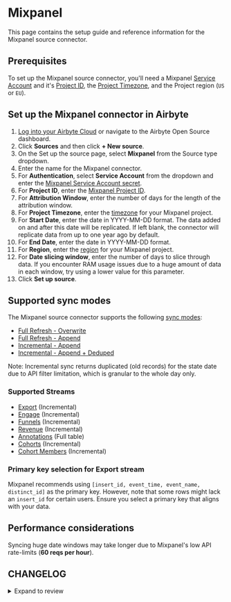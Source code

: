 # Mixpanel

This page contains the setup guide and reference information for the Mixpanel source connector.

## Prerequisites

To set up the Mixpanel source connector, you'll need a Mixpanel [Service Account](https://developer.mixpanel.com/reference/service-accounts) and it's [Project ID](https://help.mixpanel.com/hc/en-us/articles/115004490503-Project-Settings#project-id), the [Project Timezone](https://help.mixpanel.com/hc/en-us/articles/115004547203-Manage-Timezones-for-Projects-in-Mixpanel), and the Project region (`US` or `EU`).

## Set up the Mixpanel connector in Airbyte

1. [Log into your Airbyte Cloud](https://cloud.airbyte.com/workspaces) or navigate to the Airbyte Open Source dashboard.
2. Click **Sources** and then click **+ New source**.
3. On the Set up the source page, select **Mixpanel** from the Source type dropdown.
4. Enter the name for the Mixpanel connector.
5. For **Authentication**, select **Service Account** from the dropdown and enter the [Mixpanel Service Account secret](https://developer.mixpanel.com/reference/service-accounts).
6. For **Project ID**, enter the [Mixpanel Project ID](https://help.mixpanel.com/hc/en-us/articles/115004490503-Project-Settings#project-id).
7. For **Attribution Window**, enter the number of days for the length of the attribution window.
8. For **Project Timezone**, enter the [timezone](https://help.mixpanel.com/hc/en-us/articles/115004547203-Manage-Timezones-for-Projects-in-Mixpanel) for your Mixpanel project.
9. For **Start Date**, enter the date in YYYY-MM-DD format. The data added on and after this date will be replicated. If left blank, the connector will replicate data from up to one year ago by default.
10. For **End Date**, enter the date in YYYY-MM-DD format.
11. For **Region**, enter the [region](https://help.mixpanel.com/hc/en-us/articles/360039135652-Data-Residency-in-EU) for your Mixpanel project.
12. For **Date slicing window**, enter the number of days to slice through data. If you encounter RAM usage issues due to a huge amount of data in each window, try using a lower value for this parameter.
13. Click **Set up source**.

## Supported sync modes

The Mixpanel source connector supports the following [sync modes](https://docs.airbyte.com/cloud/core-concepts#connection-sync-modes):

- [Full Refresh - Overwrite](https://docs.airbyte.com/understanding-airbyte/connections/full-refresh-overwrite/)
- [Full Refresh - Append](https://docs.airbyte.com/understanding-airbyte/connections/full-refresh-append)
- [Incremental - Append](https://docs.airbyte.com/understanding-airbyte/connections/incremental-append)
- [Incremental - Append + Deduped](https://docs.airbyte.com/understanding-airbyte/connections/incremental-append-deduped)

Note: Incremental sync returns duplicated \(old records\) for the state date due to API filter limitation, which is granular to the whole day only.

### Supported Streams

- [Export](https://developer.mixpanel.com/reference/raw-event-export) \(Incremental\)
- [Engage](https://developer.mixpanel.com/reference/engage-query) \(Incremental\)
- [Funnels](https://developer.mixpanel.com/reference/funnels-query) \(Incremental\)
- [Revenue](https://developer.mixpanel.com/reference/engage-query) \(Incremental\)
- [Annotations](https://developer.mixpanel.com/reference/overview-1) \(Full table\)
- [Cohorts](https://developer.mixpanel.com/reference/cohorts-list) \(Incremental\)
- [Cohort Members](https://developer.mixpanel.com/reference/engage-query) \(Incremental\)

### Primary key selection for Export stream

Mixpanel recommends using `[insert_id, event_time, event_name, distinct_id]` as the primary key. However, note that some rows might lack an `insert_id` for certain users. Ensure you select a primary key that aligns with your data.

## Performance considerations

Syncing huge date windows may take longer due to Mixpanel's low API rate-limits \(**60 reqs per hour**\).

## CHANGELOG

<details>
  <summary>Expand to review</summary>

| Version | Date       | Pull Request                                             | Subject                                                                                                                                                                                                                                                                                                                                                                                                                            |
|:--------|:-----------|:---------------------------------------------------------|:-----------------------------------------------------------------------------------------------------------------------------------------------------------------------------------------------------------------------------------------------------------------------------------------------------------------------------------------------------------------------------------------------------------------------------------|
| 3.2.5   | 2024-07-16 | [41754](https://github.com/airbytehq/airbyte/pull/41754) | Update to 3.5.0 CDK                                                                                                                                                                                                                                                                                                                                                                                                                |
| 3.2.4   | 2024-07-13 | [41754](https://github.com/airbytehq/airbyte/pull/41754) | Update dependencies                                                                                                                                                                                                                                                                                                                                                                                                                |
| 3.2.3   | 2024-07-10 | [41420](https://github.com/airbytehq/airbyte/pull/41420) | Update dependencies                                                                                                                                                                                                                                                                                                                                                                                                                |
| 3.2.2   | 2024-07-09 | [41289](https://github.com/airbytehq/airbyte/pull/41289) | Update dependencies                                                                                                                                                                                                                                                                                                                                                                                                                |
| 3.2.1   | 2024-07-06 | [40806](https://github.com/airbytehq/airbyte/pull/40806) | Update dependencies                                                                                                                                                                                                                                                                                                                                                                                                                |
| 3.2.0   | 2024-06-26 | [40607](https://github.com/airbytehq/airbyte/pull/40607) | Make engage stream really incremental                                                                                                                                                                                                                                                                                                                                                                                              |
| 3.1.5   | 2024-06-26 | [40549](https://github.com/airbytehq/airbyte/pull/40549) | Migrate off deprecated auth package                                                                                                                                                                                                                                                                                                                                                                                                |
| 3.1.4   | 2024-06-25 | [40376](https://github.com/airbytehq/airbyte/pull/40376) | Update dependencies                                                                                                                                                                                                                                                                                                                                                                                                                |
| 3.1.3   | 2024-06-22 | [40138](https://github.com/airbytehq/airbyte/pull/40138) | Update dependencies                                                                                                                                                                                                                                                                                                                                                                                                                |
| 3.1.2   | 2024-06-18 | [38710](https://github.com/airbytehq/airbyte/pull/38710) | Update authenticator CDK package                                                                                                                                                                                                                                                                                                                                                                                                   |
| 3.1.1   | 2024-06-04 | [39006](https://github.com/airbytehq/airbyte/pull/39006) | [autopull] Upgrade base image to v1.2.1                                                                                                                                                                                                                                                                                                                                                                                            |
| 3.1.0   | 2024-05-30 | [38757](https://github.com/airbytehq/airbyte/pull/38757) | change format for `start_date` and `end_date` from `date` to `date-time`                                                                                                                                                                                                                                                                                                                                                           |
| 3.0.0   | 2024-05-22 | [38066](https://github.com/airbytehq/airbyte/pull/38066) | Changed key to distinct_id, cohort_id and changed state to per-patition format for `CohortMembers` stream; fixed pagination for `Engage` stream; fixed incorrect client-side filtering for semi-incremental streams when data comes not in chronological order; semi-incremental `Cohorts`, `CohortMembers` and `Engage` streams with client-side filtering extract records since user provided or default (1 year old) start_date |
| 2.3.1   | 2024-05-20 | [38267](https://github.com/airbytehq/airbyte/pull/38267) | Replace AirbyteLogger with logging.Logger                                                                                                                                                                                                                                                                                                                                                                                          |
| 2.3.0   | 2024-04-12 | [36724](https://github.com/airbytehq/airbyte/pull/36724) | Connector migrated to low-code                                                                                                                                                                                                                                                                                                                                                                                                     |
| 2.2.2   | 2024-04-19 | [36651](https://github.com/airbytehq/airbyte/pull/36651) | Updating to 0.80.0 CDK                                                                                                                                                                                                                                                                                                                                                                                                             |
| 2.2.1   | 2024-04-12 | [36651](https://github.com/airbytehq/airbyte/pull/36651) | Schema descriptions                                                                                                                                                                                                                                                                                                                                                                                                                |
| 2.2.0   | 2024-03-19 | [36267](https://github.com/airbytehq/airbyte/pull/36267) | Pin airbyte-cdk version to `^0`                                                                                                                                                                                                                                                                                                                                                                                                    |
| 2.1.0   | 2024-02-13 | [35203](https://github.com/airbytehq/airbyte/pull/35203) | Update stream Funnels schema with custom_event_id and custom_event fields                                                                                                                                                                                                                                                                                                                                                          |
| 2.0.2   | 2024-02-12 | [35151](https://github.com/airbytehq/airbyte/pull/35151) | Manage dependencies with Poetry                                                                                                                                                                                                                                                                                                                                                                                                    |
| 2.0.1   | 2024-01-11 | [34147](https://github.com/airbytehq/airbyte/pull/34147) | prepare for airbyte-lib                                                                                                                                                                                                                                                                                                                                                                                                            |
| 2.0.0   | 2023-10-30 | [31955](https://github.com/airbytehq/airbyte/pull/31955) | Delete the default primary key for the Export stream                                                                                                                                                                                                                                                                                                                                                                               |
| 1.0.1   | 2023-10-19 | [31599](https://github.com/airbytehq/airbyte/pull/31599) | Base image migration: remove Dockerfile and use the python-connector-base image                                                                                                                                                                                                                                                                                                                                                    |
| 1.0.0   | 2023-09-27 | [30025](https://github.com/airbytehq/airbyte/pull/30025) | Fix type of datetime field in engage stream; fix primary key for export stream.                                                                                                                                                                                                                                                                                                                                                    |
| 0.1.41  | 2023-09-26 | [30149](https://github.com/airbytehq/airbyte/pull/30149) | Change config schema; set checkpointing interval; add suggested streams; add casting datetime fields.                                                                                                                                                                                                                                                                                                                              |
| 0.1.40  | 2022-09-20 | [30090](https://github.com/airbytehq/airbyte/pull/30090) | Handle 400 error when the credentials become expired                                                                                                                                                                                                                                                                                                                                                                               |
| 0.1.39  | 2023-09-15 | [30469](https://github.com/airbytehq/airbyte/pull/30469) | Add default primary key `distinct_id` to `Export` stream                                                                                                                                                                                                                                                                                                                                                                           |
| 0.1.38  | 2023-08-31 | [30028](https://github.com/airbytehq/airbyte/pull/30028) | Handle gracefully project timezone mismatch                                                                                                                                                                                                                                                                                                                                                                                        |
| 0.1.37  | 2023-07-20 | [27932](https://github.com/airbytehq/airbyte/pull/27932) | Fix spec: change start/end date format to `date`                                                                                                                                                                                                                                                                                                                                                                                   |
| 0.1.36  | 2023-06-27 | [27752](https://github.com/airbytehq/airbyte/pull/27752) | Partially revert version 0.1.32; Use exponential backoff                                                                                                                                                                                                                                                                                                                                                                           |
| 0.1.35  | 2023-06-12 | [27252](https://github.com/airbytehq/airbyte/pull/27252) | Add should_retry False for 402 error                                                                                                                                                                                                                                                                                                                                                                                               |
| 0.1.34  | 2023-05-15 | [21837](https://github.com/airbytehq/airbyte/pull/21837) | Add "insert_id" field to "export" stream schema                                                                                                                                                                                                                                                                                                                                                                                    |
| 0.1.33  | 2023-04-25 | [25543](https://github.com/airbytehq/airbyte/pull/25543) | Set should_retry for 104 error in stream export                                                                                                                                                                                                                                                                                                                                                                                    |
| 0.1.32  | 2023-04-11 | [25056](https://github.com/airbytehq/airbyte/pull/25056) | Set HttpAvailabilityStrategy, add exponential backoff, streams export and annotations add undeclared fields                                                                                                                                                                                                                                                                                                                        |
| 0.1.31  | 2023-02-13 | [22936](https://github.com/airbytehq/airbyte/pull/22936) | Specified date formatting in specification                                                                                                                                                                                                                                                                                                                                                                                         |
| 0.1.30  | 2023-01-27 | [22017](https://github.com/airbytehq/airbyte/pull/22017) | Set `AvailabilityStrategy` for streams explicitly to `None`                                                                                                                                                                                                                                                                                                                                                                        |
| 0.1.29  | 2022-11-02 | [18846](https://github.com/airbytehq/airbyte/pull/18846) | For "export" stream make line parsing more robust                                                                                                                                                                                                                                                                                                                                                                                  |
| 0.1.28  | 2022-10-06 | [17699](https://github.com/airbytehq/airbyte/pull/17699) | Fix discover step issue cursor field None                                                                                                                                                                                                                                                                                                                                                                                          |
| 0.1.27  | 2022-09-29 | [17415](https://github.com/airbytehq/airbyte/pull/17415) | Disable stream "cohort_members" on discover if not access                                                                                                                                                                                                                                                                                                                                                                          |
| 0.1.26  | 2022-09-28 | [17304](https://github.com/airbytehq/airbyte/pull/17304) | Migrate to per-stream states                                                                                                                                                                                                                                                                                                                                                                                                       |
| 0.1.25  | 2022-09-27 | [17145](https://github.com/airbytehq/airbyte/pull/17145) | Disable streams "export", "engage" on discover if not access                                                                                                                                                                                                                                                                                                                                                                       |
| 0.1.24  | 2022-09-26 | [16915](https://github.com/airbytehq/airbyte/pull/16915) | Added Service Accounts support                                                                                                                                                                                                                                                                                                                                                                                                     |
| 0.1.23  | 2022-09-18 | [16843](https://github.com/airbytehq/airbyte/pull/16843) | Add stream=True for `export` stream                                                                                                                                                                                                                                                                                                                                                                                                |
| 0.1.22  | 2022-09-15 | [16770](https://github.com/airbytehq/airbyte/pull/16770) | Use "Retry-After" header for backoff                                                                                                                                                                                                                                                                                                                                                                                               |
| 0.1.21  | 2022-09-11 | [16191](https://github.com/airbytehq/airbyte/pull/16191) | Improved connector's input configuration validation                                                                                                                                                                                                                                                                                                                                                                                |
| 0.1.20  | 2022-08-22 | [15091](https://github.com/airbytehq/airbyte/pull/15091) | Improve `export` stream cursor support                                                                                                                                                                                                                                                                                                                                                                                             |
| 0.1.19  | 2022-08-18 | [15739](https://github.com/airbytehq/airbyte/pull/15739) | Update `titile` and `description` for `Project Secret` field                                                                                                                                                                                                                                                                                                                                                                       |
| 0.1.18  | 2022-07-21 | [14924](https://github.com/airbytehq/airbyte/pull/14924) | Remove `additionalProperties` field from schemas and specs                                                                                                                                                                                                                                                                                                                                                                         |
| 0.1.17  | 2022-06-01 | [12801](https://github.com/airbytehq/airbyte/pull/13372) | Acceptance tests fix, fixing some bugs for beta release                                                                                                                                                                                                                                                                                                                                                                            |
| 0.1.16  | 2022-05-30 | [12801](https://github.com/airbytehq/airbyte/pull/12801) | Add end_date parameter                                                                                                                                                                                                                                                                                                                                                                                                             |
| 0.1.15  | 2022-05-04 | [12482](https://github.com/airbytehq/airbyte/pull/12482) | Update input configuration copy                                                                                                                                                                                                                                                                                                                                                                                                    |
| 0.1.14  | 2022-05-02 | [11501](https://github.com/airbytehq/airbyte/pull/11501) | Improve incremental sync method to streams                                                                                                                                                                                                                                                                                                                                                                                         |
| 0.1.13  | 2022-04-27 | [12335](https://github.com/airbytehq/airbyte/pull/12335) | Adding fixtures to mock time.sleep for connectors that explicitly sleep                                                                                                                                                                                                                                                                                                                                                            |
| 0.1.12  | 2022-03-31 | [11633](https://github.com/airbytehq/airbyte/pull/11633) | Increase unit test coverage                                                                                                                                                                                                                                                                                                                                                                                                        |
| 0.1.11  | 2022-04-04 | [11318](https://github.com/airbytehq/airbyte/pull/11318) | Change Response Reading                                                                                                                                                                                                                                                                                                                                                                                                            |
| 0.1.10  | 2022-03-31 | [11227](https://github.com/airbytehq/airbyte/pull/11227) | Fix cohort id always null in the cohort_members stream                                                                                                                                                                                                                                                                                                                                                                             |
| 0.1.9   | 2021-12-07 | [8429](https://github.com/airbytehq/airbyte/pull/8578)   | Updated titles and descriptions                                                                                                                                                                                                                                                                                                                                                                                                    |
| 0.1.7   | 2021-12-01 | [8381](https://github.com/airbytehq/airbyte/pull/8381)   | Increased performance for `discovery` stage during connector setup                                                                                                                                                                                                                                                                                                                                                                 |
| 0.1.6   | 2021-11-25 | [8256](https://github.com/airbytehq/airbyte/issues/8256) | Deleted `date_window_size` and fix schemas date type issue                                                                                                                                                                                                                                                                                                                                                                         |
| 0.1.5   | 2021-11-10 | [7451](https://github.com/airbytehq/airbyte/issues/7451) | Support `start_date` older than 1 year                                                                                                                                                                                                                                                                                                                                                                                             |
| 0.1.4   | 2021-11-08 | [7499](https://github.com/airbytehq/airbyte/pull/7499)   | Remove base-python dependencies                                                                                                                                                                                                                                                                                                                                                                                                    |
| 0.1.3   | 2021-10-30 | [7505](https://github.com/airbytehq/airbyte/issues/7505) | Guarantee that standard and custom mixpanel properties in the `Engage` stream are written as strings                                                                                                                                                                                                                                                                                                                               |
| 0.1.2   | 2021-11-02 | [7439](https://github.com/airbytehq/airbyte/issues/7439) | Added delay for all streams to match API limitation of requests rate                                                                                                                                                                                                                                                                                                                                                               |
| 0.1.1   | 2021-09-16 | [6075](https://github.com/airbytehq/airbyte/issues/6075) | Added option to select project region                                                                                                                                                                                                                                                                                                                                                                                              |
| 0.1.0   | 2021-07-06 | [3698](https://github.com/airbytehq/airbyte/issues/3698) | Created CDK native mixpanel connector                                                                                                                                                                                                                                                                                                                                                                                              |

</details>
